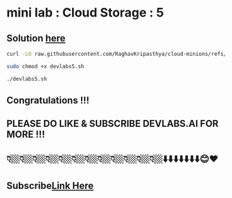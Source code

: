 # mini lab : Cloud Storage : 5

## Solution [here]()

```bash
curl -LO raw.githubusercontent.com/RaghavKripasthya/cloud-minions/refs/heads/main/Mini%20lab%20Cloud%20Storage%205/devlabs5.sh

sudo chmod +x devlabs5.sh

./devlabs5.sh
```

## Congratulations !!!
## PLEASE DO LIKE & SUBSCRIBE DEVLABS.AI FOR MORE !!!
## 👇🏼👇🏼👇🏼👇🏼👇🏼👇🏼👇🏼👇🏼👇🏼👇🏼👇🏼👇🏼⬇️⬇️⬇️⬇️⬇️⬇️⬇️😊❤️
## Subscribe[Link Here]()
